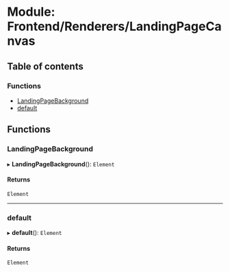 # Module: Frontend/Renderers/LandingPageCanvas

## Table of contents

### Functions

- [LandingPageBackground](Frontend_Renderers_LandingPageCanvas.md#landingpagebackground)
- [default](Frontend_Renderers_LandingPageCanvas.md#default)

## Functions

### LandingPageBackground

▸ **LandingPageBackground**(): `Element`

#### Returns

`Element`

---

### default

▸ **default**(): `Element`

#### Returns

`Element`
